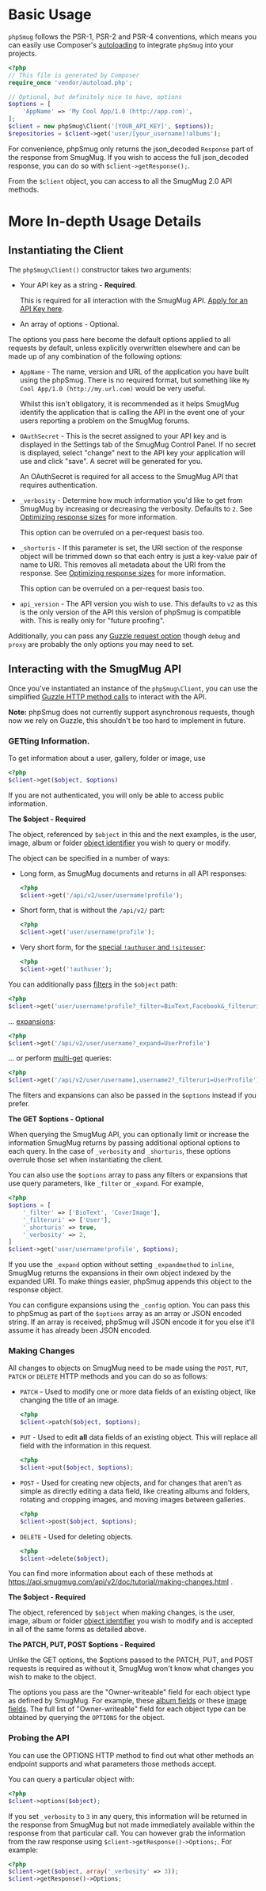 
# Basic Usage

`phpSmug` follows the PSR-1, PSR-2 and PSR-4 conventions, which means you can easily use Composer's [autoloading](https://getcomposer.org/doc/01-basic-usage.md#autoloading) to integrate `phpSmug` into your projects.

```php
<?php
// This file is generated by Composer
require_once 'vendor/autoload.php';

// Optional, but definitely nice to have, options
$options = [
    'AppName' => 'My Cool App/1.0 (http://app.com)',
];
$client = new phpSmug\Client('[YOUR_API_KEY]', $options));
$repositories = $client->get('user/[your_username]!albums');
```

For convenience, phpSmug only returns the json_decoded `Response` part of the response from SmugMug.  If you wish to access the full json_decoded response, you can do so with `$client->getResponse();`.

From the `$client` object, you can access to all the SmugMug 2.0 API methods.

# More In-depth Usage Details

## Instantiating the Client

The `phpSmug\Client()` constructor takes two arguments:

- Your API key as a string - **Required**.

    This is required for all interaction with the SmugMug API.  [Apply for an API Key here](https://api.smugmug.com/api/developer/apply).

- An array of options - Optional.

The options you pass here become the default options applied to all requests by default, unless explicitly overwritten elsewhere and can be made up of any combination of the following options:

- `AppName` - The name, version and URL of the application you have built using the phpSmug. There is no required format, but something like `My Cool App/1.0 (http://my.url.com)` would be very useful.

    Whilst this isn't obligatory, it is recommended as it helps SmugMug identify the application that is calling the API in the event one of your users reporting a problem on the SmugMug forums.

- `OAuthSecret` - This is the secret assigned to your API key and is displayed in the Settings tab of the SmugMug Control Panel. If no secret is displayed, select "change" next to the API key your application will use and click "save". A secret will be generated for you.

    An OAuthSecret is required for all access to the SmugMug API that requires authentication.

- `_verbosity` - Determine how much information you'd like to get from SmugMug by increasing or decreasing the verbosity. Defaults to `2`. See [Optimizing response sizes](https://api.smugmug.com/api/v2/doc/advanced/filters.html#verbosity) for more information.

    This option can be overruled on a per-request basis too.

- `_shorturis` - If this parameter is set, the URI section of the response object will be trimmed down so that each entry is just a key-value pair of name to URI. This removes all metadata about the URI from the response. See [Optimizing response sizes](https://api.smugmug.com/api/v2/doc/advanced/filters.html#shorturis) for more information.

    This option can be overruled on a per-request basis too.

- `api_version` - The API version you wish to use. This defaults to `v2` as this is the only version of the API this version of phpSmug is compatible with.  This is really only for "future proofing".

Additionally, you can pass any [Guzzle request option](http://docs.guzzlephp.org/en/latest/request-options.html) though `debug` and `proxy` are probably the only options you may need to set.


## Interacting with the SmugMug API

Once you've instantiated an instance of the `phpSmug\Client`, you can use the simplified [Guzzle HTTP method calls](http://guzzle.readthedocs.org/en/latest/quickstart.html#sending-requests) to interact with the API.

**Note:** phpSmug does not currently support asynchronous requests, though now we rely on Guzzle, this shouldn't be too hard to implement in future.

### GETting Information.

To get information about a user, gallery, folder or image, use

```php
<?php
$client->get($object, $options)
```

If you are not authenticated, you will only be able to access public information.


**The $object - Required**

The object, referenced by `$object` in this and the next examples, is the user, image, album or folder [object identifier](https://api.smugmug.com/api/v2/doc/pages/concepts.html#object-identifiers) you wish to query or modify.

The object can be specified in a number of ways:

- Long form, as SmugMug documents and returns in all API responses:

  ```php
  <?php
  $client->get('/api/v2/user/username!profile');
  ```

- Short form, that is without the `/api/v2/` part:

  ```php
  <?php
  $client->get('user/username!profile');
  ```

- Very short form, for the [special `!authuser` and `!siteuser`](https://api.smugmug.com/api/v2/doc/reference/user.html):

  ```php
  <?php
  $client->get('!authuser');
  ```

You can additionally pass [filters](https://api.smugmug.com/api/v2/doc/advanced/filters.html) in the `$object` path:

```php
<?php
$client->get('user/username!profile?_filter=BioText,Facebook&_filteruri=User');
```

... [expansions](https://api.smugmug.com/api/v2/doc/advanced/expansions.html):

```php
<?php
$client->get('/api/v2/user/username?_expand=UserProfile')
```

... or perform [multi-get](https://api.smugmug.com/api/v2/doc/advanced/multi-get.html) queries:

```php
<?php
$client->get('/api/v2/user/username1,username2?_filteruri=UserProfile');
```

The filters and expansions can also be passed in the `$options` instead if you prefer.

**The GET $options - Optional**

When querying the SmugMug API, you can optionally limit or increase the information SmugMug returns by passing additional optional options to each query.  In the case of `_verbosity` and `_shorturis`, these options overrule those set when instantiating the client.

You can also use the `$options` array to pass any filters or expansions that use query parameters, like `_filter` or `_expand`. For example,

```php
<?php
$options = [
    '_filter' => ['BioText', 'CoverImage'],
    '_filteruri' => ['User'],
    '_shorturis' => true,
    '_verbosity' => 2,
]
$client->get('user/username!profile', $options);
```

If you use the `_expand` option without setting `_expandmethod` to `inline`, SmugMug returns the expansions in their own object indexed by the expanded URI. To make things easier, phpSmug appends this object to the response object.

You can configure expansions using the `_config` option. You can pass this to phpSmug as part of the `$options` array as an array or JSON encoded string. If an array is received, phpSmug will JSON encode it for you else it'll assume it has already been JSON encoded.

### Making Changes

All changes to objects on SmugMug need to be made using the `POST`, `PUT`, `PATCH` or `DELETE` HTTP methods and you can do so as follows:

- `PATCH` - Used to modify one or more data fields of an existing object, like changing the title of an image.

  ```php
  <?php
  $client->patch($object, $options);
  ```

- `PUT` - Used to edit **all** data fields of an existing object. This will replace all field with the information in this request.

  ```php
  <?php
  $client->put($object, $options);
  ```

- `POST` - Used for creating new objects, and for changes that aren't as simple as directly editing a data field, like creating albums and folders, rotating and cropping images, and moving images between galleries.

  ```php
  <?php
  $client->post($object, $options);
  ```

- `DELETE` - Used for deleting objects.

  ```php
  <?php
  $client->delete($object);
  ```

You can find more information about each of these methods at https://api.smugmug.com/api/v2/doc/tutorial/making-changes.html .

**The $object - Required**

The object, referenced by `$object` when making changes, is the user, image, album or folder [object identifier](https://api.smugmug.com/api/v2/doc/pages/concepts.html#object-identifiers) you wish to modify and is accepted in all of the same forms as detailed above.

**The PATCH, PUT, POST $options - Required**

Unlike the GET options, the $options passed to the PATCH, PUT, and POST requests is required as without it, SmugMug won't know what changes you wish to make to the object.

The options you pass are the "Owner-writeable" field for each object type as defined by SmugMug.  For example, these [album fields](https://api.smugmug.com/api/v2/doc/reference/album.html) or these [image fields](https://api.smugmug.com/api/v2/doc/reference/image.html).  The full list of "Owner-writeable" field for each object type can be obtained by querying the `OPTIONS` for the object.


### Probing the API

You can use the OPTIONS HTTP method to find out what other methods an endpoint supports and what parameters those methods accept.

You can query a particular object with:

```php
<?php
$client->options($object);
```

If you set `_verbosity` to `3` in any query, this information will be returned in the response from SmugMug but not made immediately available within the response from that particular call.  You can however grab the information from the raw response using `$client->getResponse()->Options;`. For example:

```php
<?php
$client->get($object, array('_verbosity' => 3));
$client->getResponse()->Options;
```

